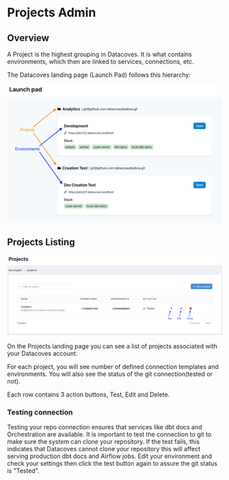 # Projects Admin

## Overview

A Project is the highest grouping in Datacoves. It is what contains environments, which then are linked to services, connections, etc.

The Datacoves landing page (Launch Pad) follows this hierarchy:

![Project Environment Difference](./assets/launchpad_environments_projects.png)

## Projects Listing

![Projects Listing](./assets/projects_landing.png)

On the Projects landing page you can see a list of projects associated with your Datacoves account.

For each project, you will see number of defined connection templates and environments. You will also see the status of the git connection(tested or not).

Each row contains 3 action buttons, Test, Edit and Delete.

### Testing connection

Testing your repo connection ensures that services like dbt docs and Orchestration are available. It is important to test the connection to git to make sure the system can clone your repository. If the test fails, this indicates that Datacoves cannot clone your repository this will affect serving production dbt docs and Airflow jobs. Edit your environment and check your settings then click the test button again to assure the git status is "Tested".
